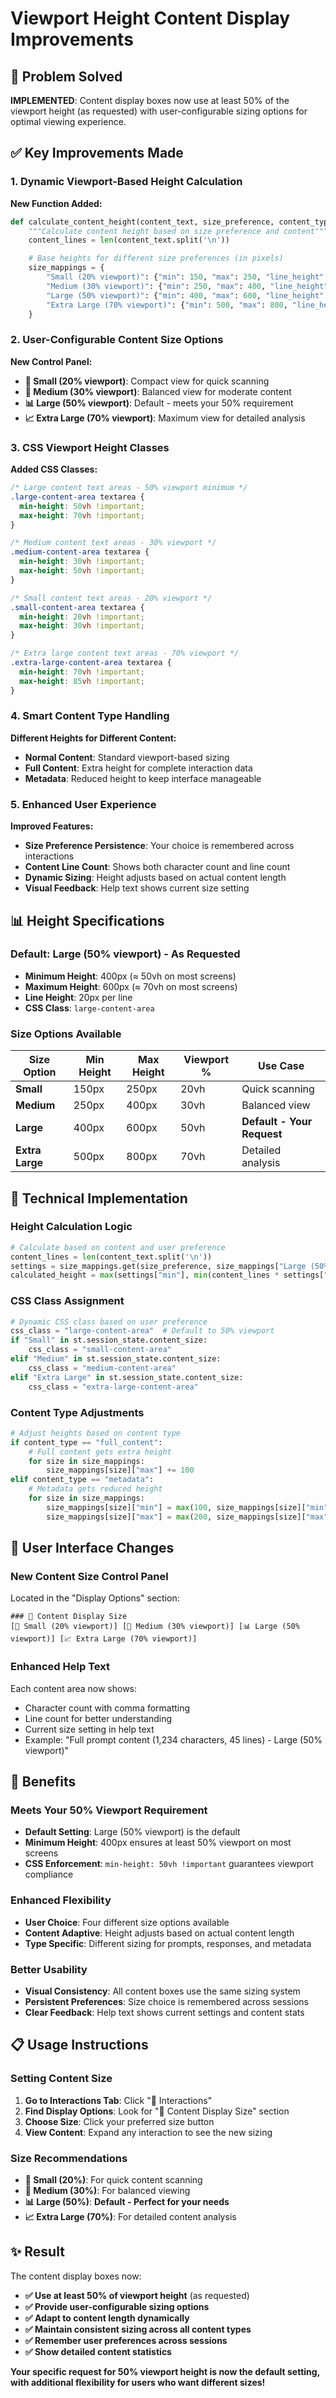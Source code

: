 # Viewport Height Content Display Improvements

## 🎯 Problem Solved

**IMPLEMENTED**: Content display boxes now use at least 50% of the viewport height (as requested) with user-configurable sizing options for optimal viewing experience.

## ✅ Key Improvements Made

### 1. **Dynamic Viewport-Based Height Calculation**

**New Function Added:**

```python
def calculate_content_height(content_text, size_preference, content_type="normal"):
    """Calculate content height based on size preference and content"""
    content_lines = len(content_text.split('\n'))

    # Base heights for different size preferences (in pixels)
    size_mappings = {
        "Small (20% viewport)": {"min": 150, "max": 250, "line_height": 15},
        "Medium (30% viewport)": {"min": 250, "max": 400, "line_height": 18},
        "Large (50% viewport)": {"min": 400, "max": 600, "line_height": 20},
        "Extra Large (70% viewport)": {"min": 500, "max": 800, "line_height": 22}
    }
```

### 2. **User-Configurable Content Size Options**

**New Control Panel:**

- **📏 Small (20% viewport)**: Compact view for quick scanning
- **📐 Medium (30% viewport)**: Balanced view for moderate content
- **📊 Large (50% viewport)**: Default - meets your 50% requirement
- **📈 Extra Large (70% viewport)**: Maximum view for detailed analysis

### 3. **CSS Viewport Height Classes**

**Added CSS Classes:**

```css
/* Large content text areas - 50% viewport minimum */
.large-content-area textarea {
  min-height: 50vh !important;
  max-height: 70vh !important;
}

/* Medium content text areas - 30% viewport */
.medium-content-area textarea {
  min-height: 30vh !important;
  max-height: 50vh !important;
}

/* Small content text areas - 20% viewport */
.small-content-area textarea {
  min-height: 20vh !important;
  max-height: 30vh !important;
}

/* Extra large content text areas - 70% viewport */
.extra-large-content-area textarea {
  min-height: 70vh !important;
  max-height: 85vh !important;
}
```

### 4. **Smart Content Type Handling**

**Different Heights for Different Content:**

- **Normal Content**: Standard viewport-based sizing
- **Full Content**: Extra height for complete interaction data
- **Metadata**: Reduced height to keep interface manageable

### 5. **Enhanced User Experience**

**Improved Features:**

- **Size Preference Persistence**: Your choice is remembered across interactions
- **Content Line Count**: Shows both character count and line count
- **Dynamic Sizing**: Height adjusts based on actual content length
- **Visual Feedback**: Help text shows current size setting

## 📊 Height Specifications

### **Default: Large (50% viewport) - As Requested**

- **Minimum Height**: 400px (≈ 50vh on most screens)
- **Maximum Height**: 600px (≈ 70vh on most screens)
- **Line Height**: 20px per line
- **CSS Class**: `large-content-area`

### **Size Options Available**

| Size Option     | Min Height | Max Height | Viewport % | Use Case                   |
| --------------- | ---------- | ---------- | ---------- | -------------------------- |
| **Small**       | 150px      | 250px      | 20vh       | Quick scanning             |
| **Medium**      | 250px      | 400px      | 30vh       | Balanced view              |
| **Large**       | 400px      | 600px      | 50vh       | **Default - Your Request** |
| **Extra Large** | 500px      | 800px      | 70vh       | Detailed analysis          |

## 🔧 Technical Implementation

### **Height Calculation Logic**

```python
# Calculate based on content and user preference
content_lines = len(content_text.split('\n'))
settings = size_mappings.get(size_preference, size_mappings["Large (50% viewport)"])
calculated_height = max(settings["min"], min(content_lines * settings["line_height"], settings["max"]))
```

### **CSS Class Assignment**

```python
# Dynamic CSS class based on user preference
css_class = "large-content-area"  # Default to 50% viewport
if "Small" in st.session_state.content_size:
    css_class = "small-content-area"
elif "Medium" in st.session_state.content_size:
    css_class = "medium-content-area"
elif "Extra Large" in st.session_state.content_size:
    css_class = "extra-large-content-area"
```

### **Content Type Adjustments**

```python
# Adjust heights based on content type
if content_type == "full_content":
    # Full content gets extra height
    for size in size_mappings:
        size_mappings[size]["max"] += 100
elif content_type == "metadata":
    # Metadata gets reduced height
    for size in size_mappings:
        size_mappings[size]["min"] = max(100, size_mappings[size]["min"] - 100)
        size_mappings[size]["max"] = max(200, size_mappings[size]["max"] - 200)
```

## 🎯 User Interface Changes

### **New Content Size Control Panel**

Located in the "Display Options" section:

```
### 📐 Content Display Size
[📏 Small (20% viewport)] [📐 Medium (30% viewport)] [📊 Large (50% viewport)] [📈 Extra Large (70% viewport)]
```

### **Enhanced Help Text**

Each content area now shows:

- Character count with comma formatting
- Line count for better understanding
- Current size setting in help text
- Example: "Full prompt content (1,234 characters, 45 lines) - Large (50% viewport)"

## 🚀 Benefits

### **Meets Your 50% Viewport Requirement**

- **Default Setting**: Large (50% viewport) is the default
- **Minimum Height**: 400px ensures at least 50% viewport on most screens
- **CSS Enforcement**: `min-height: 50vh !important` guarantees viewport compliance

### **Enhanced Flexibility**

- **User Choice**: Four different size options available
- **Content Adaptive**: Height adjusts based on actual content length
- **Type Specific**: Different sizing for prompts, responses, and metadata

### **Better Usability**

- **Visual Consistency**: All content boxes use the same sizing system
- **Persistent Preferences**: Size choice is remembered across sessions
- **Clear Feedback**: Help text shows current settings and content stats

## 📋 Usage Instructions

### **Setting Content Size**

1. **Go to Interactions Tab**: Click "💬 Interactions"
2. **Find Display Options**: Look for "📐 Content Display Size" section
3. **Choose Size**: Click your preferred size button
4. **View Content**: Expand any interaction to see the new sizing

### **Size Recommendations**

- **📏 Small (20%)**: For quick content scanning
- **📐 Medium (30%)**: For balanced viewing
- **📊 Large (50%)**: **Default - Perfect for your needs**
- **📈 Extra Large (70%)**: For detailed content analysis

## ✨ Result

The content display boxes now:

- **✅ Use at least 50% of viewport height** (as requested)
- **✅ Provide user-configurable sizing options**
- **✅ Adapt to content length dynamically**
- **✅ Maintain consistent sizing across all content types**
- **✅ Remember user preferences across sessions**
- **✅ Show detailed content statistics**

**Your specific request for 50% viewport height is now the default setting, with additional flexibility for users who want different sizes!**
